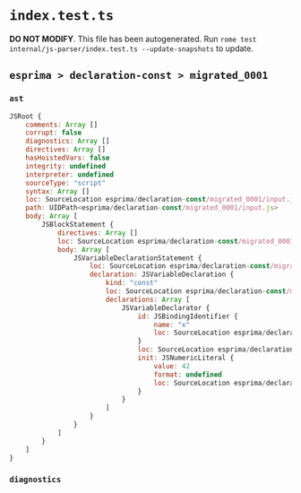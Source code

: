 # `index.test.ts`

**DO NOT MODIFY**. This file has been autogenerated. Run `rome test internal/js-parser/index.test.ts --update-snapshots` to update.

## `esprima > declaration-const > migrated_0001`

### `ast`

```javascript
JSRoot {
	comments: Array []
	corrupt: false
	diagnostics: Array []
	directives: Array []
	hasHoistedVars: false
	integrity: undefined
	interpreter: undefined
	sourceType: "script"
	syntax: Array []
	loc: SourceLocation esprima/declaration-const/migrated_0001/input.js 1:0-2:0
	path: UIDPath<esprima/declaration-const/migrated_0001/input.js>
	body: Array [
		JSBlockStatement {
			directives: Array []
			loc: SourceLocation esprima/declaration-const/migrated_0001/input.js 1:0-1:16
			body: Array [
				JSVariableDeclarationStatement {
					loc: SourceLocation esprima/declaration-const/migrated_0001/input.js 1:2-1:14
					declaration: JSVariableDeclaration {
						kind: "const"
						loc: SourceLocation esprima/declaration-const/migrated_0001/input.js 1:2-1:14
						declarations: Array [
							JSVariableDeclarator {
								id: JSBindingIdentifier {
									name: "x"
									loc: SourceLocation esprima/declaration-const/migrated_0001/input.js 1:8-1:9 (x)
								}
								loc: SourceLocation esprima/declaration-const/migrated_0001/input.js 1:8-1:14
								init: JSNumericLiteral {
									value: 42
									format: undefined
									loc: SourceLocation esprima/declaration-const/migrated_0001/input.js 1:12-1:14
								}
							}
						]
					}
				}
			]
		}
	]
}
```

### `diagnostics`

```

```
